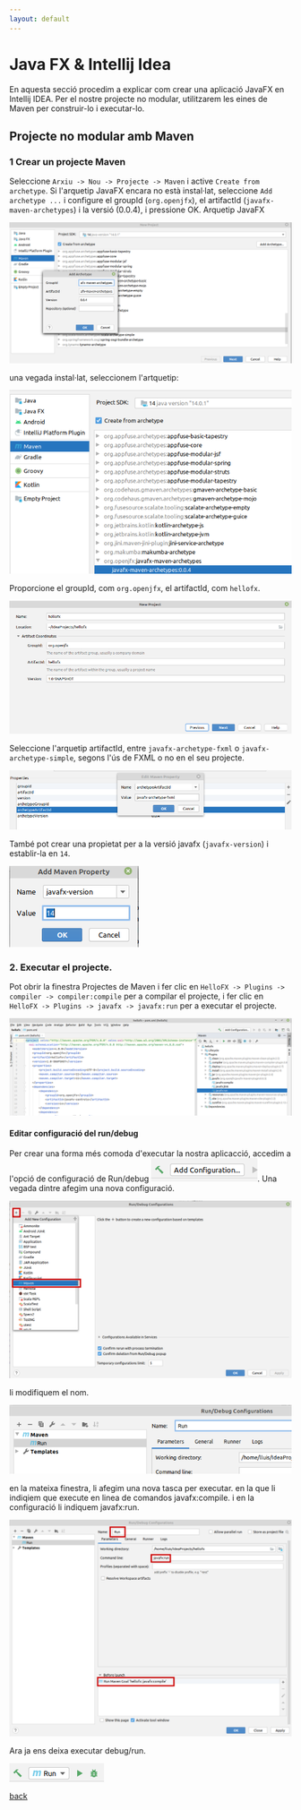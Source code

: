 ```yaml
---
layout: default
---
```


# Java FX & Intellij Idea

En aquesta secció procedim a explicar com crear una aplicació JavaFX en Intellij IDEA. Per el nostre projecte no modular, utilitzarem les eines de Maven per construir-lo i executar-lo.

## Projecte no modular amb Maven

### 1 Crear un projecte Maven

Seleccione `Arxiu -> Nou -> Projecte -> Maven` i active `Create from archetype`. Si l'arquetip JavaFX encara no està instal·lat, seleccione `Add archetype ...` i configure el groupId (`org.openjfx`), el artifactId (`javafx-maven-archetypes`) i la versió (0.0.4), i pressione OK. Arquetip JavaFX

![add archetype](images/maven1.png)

una vegada instal·lat, seleccionem l'artquetip:

![select archetype](images/maven2.png)

Proporcione el groupId, com `org.openjfx`, el artifactId, com `hellofx`.

![grupid](images/maven3.png)

Seleccione l'arquetip artifactId, entre `javafx-archetype-fxml` o `javafx-archetype-simple`, segons l'ús de FXML o no en el seu projecte.



![archetypeArtifactid](images/maven4.png)

També pot crear una propietat per a la versió javafx (`javafx-version`) i establir-la en `14`.

![javafx-version](images/maven5.png)

### 2. Executar el projecte.

Pot obrir la finestra Projectes de Maven i fer clic en `HelloFX -> Plugins -> compiler -> compiler:compile` per a compilar el projecte, i fer clic en `HelloFX -> Plugins -> javafx -> javafx:run` per a executar el projecte.

![executar](images/maven6.png)


#### Editar configuració del run/debug

Per crear una forma més comoda d'executar la nostra aplicacció, accedim a l'opció de configuració de Run/debug ![run / Debug](images/run1.png). Una vegada dintre afegim una nova configuració.

![nova configuracio](images/run2.png)

li modifiquem el nom. 

![nom nova configuracio](images/run3.png)

en la mateixa finestra, li afegim una nova tasca per executar. en la que li indiqiem que execute en linea de comandos javafx:compile. i en la configuració li indiquem javafx:run.

![parametres nova configuracio](images/run4.png)

Ara ja ens deixa executar debug/run. 

![nom nova configuracio](images/run5.png)

[back](../javafx.html)

